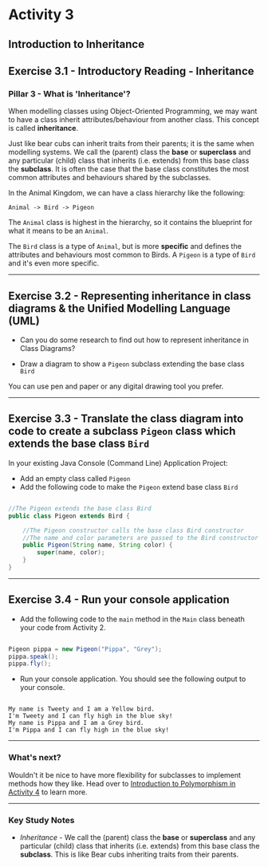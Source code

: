 # Activity 3
## Introduction to Inheritance

## Exercise 3.1 - Introductory Reading - Inheritance

### Pillar 3 - What is 'Inheritance'?

When modelling classes using Object-Oriented Programming, we may want to have a class inherit attributes/behaviour from another class. This concept is called **inheritance**.

Just like bear cubs can inherit traits from their parents; it is the same when modelling systems. We call the (parent) class the **base** or **superclass** and any particular (child) class that inherits (i.e. extends) from this base class the **subclass**. It is often the case that the base class constitutes the most common attributes and behaviours shared by the subclasses.

In the Animal Kingdom, we can have a class hierarchy like the following:

```
Animal -> Bird -> Pigeon
```

The `Animal` class is highest in the hierarchy, so it contains the blueprint for what it means to be an `Animal`. 

The `Bird` class is a type of `Animal`, but is more **specific** and defines the attributes and behaviours most common to Birds. A `Pigeon` is a type of `Bird` and it's even more specific.

---

## Exercise 3.2 - Representing inheritance in class diagrams & the Unified Modelling Language (UML)

- Can you do some research to find out how to represent inheritance in Class Diagrams?

- Draw a diagram to show a `Pigeon` subclass extending the base class `Bird`

You can use pen and paper or any digital drawing tool you prefer.

---

## Exercise 3.3 - Translate the class diagram into code to create a subclass `Pigeon` class which extends the base class `Bird`

In your existing Java Console (Command Line) Application Project:

- Add an empty class called `Pigeon`
- Add the following code to make the `Pigeon` extend base class `Bird`

```java

//The Pigeon extends the base class Bird
public class Pigeon extends Bird {

    //The Pigeon constructor calls the base class Bird constructor
    //The name and color parameters are passed to the Bird constructor
    public Pigeon(String name, String color) {
        super(name, color);
    }
}

```

---

## Exercise 3.4 - Run your console application

- Add the following code to the `main` method in the `Main` class beneath your code from Activity 2.

```java

Pigeon pippa = new Pigeon("Pippa", "Grey");
pippa.speak();
pippa.fly();

```

- Run your console application. You should see the following output to your console.

```

My name is Tweety and I am a Yellow bird.
I'm Tweety and I can fly high in the blue sky!
My name is Pippa and I am a Grey bird.
I'm Pippa and I can fly high in the blue sky!

```
---

### What's next?

Wouldn't it be nice to have more flexibility for subclasses to implement methods how they like. Head over to [Introduction to Polymorphism in Activity 4](./activity_4) to learn more.

---

### Key Study Notes

- *Inheritance* - We call the (parent) class the **base** or **superclass** and any particular (child) class that inherits (i.e. extends) from this base class the **subclass**. This is like Bear cubs inheriting traits from their parents.